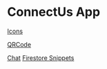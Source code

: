 # ConnectUs App
[Icons](https://flaticon.com)

[QRCode](https://github.com/journeyapps/zxing-android-embedded)

[Chat](https://sendbird.com/developer/tutorials/android-chat-tutorial-building-a-messaging-ui)
[Firestore Snippets](https://github.com/firebase/snippets-android/blob/722ae70977f0b21ee6d93e0ac6b2daec2d74fee2/firestore/app/src/main/java/com/google/example/firestore/DocSnippets.java#L497-L502)